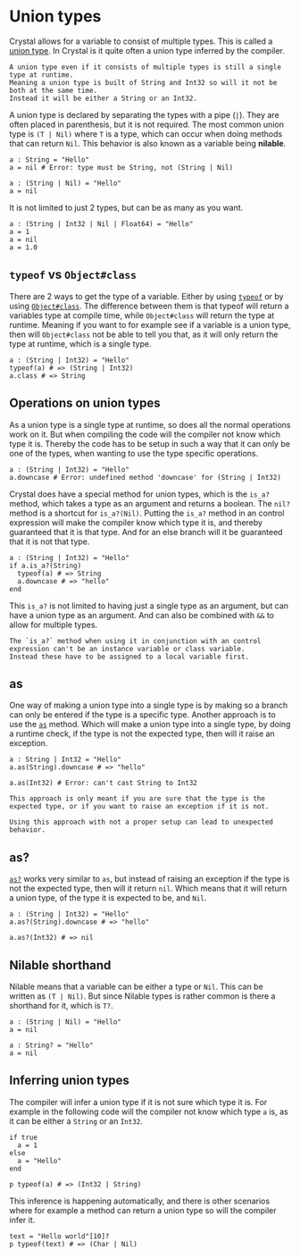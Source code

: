 # Union types

Crystal allows for a variable to consist of multiple types.
This is called a [union type][union-type].
In Crystal is it quite often a union type inferred by the compiler.

```exercism/note
A union type even if it consists of multiple types is still a single type at runtime.
Meaning a union type is built of String and Int32 so will it not be both at the same time.
Instead it will be either a String or an Int32.
```

A union type is declared by separating the types with a pipe (`|`).
They are often placed in parenthesis, but it is not required.
The most common union type is `(T | Nil)` where `T` is a type, which can occur when doing methods that can return `Nil`.
This behavior is also known as a variable being **nilable**.

```crystal
a : String = "Hello"
a = nil # Error: type must be String, not (String | Nil)

a : (String | Nil) = "Hello"
a = nil
```

It is not limited to just 2 types, but can be as many as you want.

```crystal
a : (String | Int32 | Nil | Float64) = "Hello"
a = 1
a = nil
a = 1.0
```

## `typeof` vs `Object#class`

There are 2 ways to get the type of a variable.
Either by using [`typeof`][typeof] or by using [`Object#class`][Object#class].
The difference between them is that typeof will return a variables type at compile time, while `Object#class` will return the type at runtime.
Meaning if you want to for example see if a variable is a union type, then will `Object#class` not be able to tell you that, as it will only return the type at runtime, which is a single type.

```crystal
a : (String | Int32) = "Hello"
typeof(a) # => (String | Int32)
a.class # => String
```

## Operations on union types

As a union type is a single type at runtime, so does all the normal operations work on it.
But when compiling the code will the compiler not know which type it is.
Thereby the code has to be setup in such a way that it can only be one of the types, when wanting to use the type specific operations.

```crystal
a : (String | Int32) = "Hello"
a.downcase # Error: undefined method 'downcase' for (String | Int32)
```

Crystal does have a special method for union types, which is the `is_a?` method, which takes a type as an argument and returns a boolean.
The `nil?` method is a shortcut for `is_a?(Nil)`.
Putting the `is_a?` method in an control expression will make the compiler know which type it is, and thereby guaranteed that it is that type.
And for an else branch will it be guaranteed that it is not that type.

```crystal
a : (String | Int32) = "Hello"
if a.is_a?(String)
  typeof(a) # => String
  a.downcase # => "hello"
end
```

This `is_a?` is not limited to having just a single type as an argument, but can have a union type as an argument.
And can also be combined with `&&` to allow for multiple types.

```exercism/note
The `is_a?` method when using it in conjunction with an control expression can't be an instance variable or class variable.
Instead these have to be assigned to a local variable first.
```

## as

One way of making a union type into a single type is by making so a branch can only be entered if the type is a specific type.
Another approach is to use the [`as`][as] method.
Which will make a union type into a single type, by doing a runtime check, if the type is not the expected type, then will it raise an exception.

```crystal
a : String | Int32 = "Hello"
a.as(String).downcase # => "hello"

a.as(Int32) # Error: can't cast String to Int32
```

```exercism/caution
This approach is only meant if you are sure that the type is the expected type, or if you want to raise an exception if it is not.

Using this approach with not a proper setup can lead to unexpected behavior.
```

## as?

[`as?`][as?] works very similar to `as`, but instead of raising an exception if the type is not the expected type, then will it return `nil`.
Which means that it will return a union type, of the type it is expected to be, and `Nil`.

```crystal
a : (String | Int32) = "Hello"
a.as?(String).downcase # => "hello"

a.as?(Int32) # => nil
```

## Nilable shorthand

Nilable means that a variable can be either a type or `Nil`.
This can be written as `(T | Nil)`.
But since Nilable types is rather common is there a shorthand for it, which is `T?`.

```crystal
a : (String | Nil) = "Hello"
a = nil

a : String? = "Hello"
a = nil
```

## Inferring union types

The compiler will infer a union type if it is not sure which type it is.
For example in the following code will the compiler not know which type `a` is, as it can be either a `String` or an `Int32`.

```crystal
if true
  a = 1
else
  a = "Hello"
end

p typeof(a) # => (Int32 | String)
```

This inference is happening automatically, and there is other scenarios where for example a method can return a union type so will the compiler infer it.

```crystal
text = "Hello world"[10]?
p typeof(text) # => (Char | Nil)
```

[union-type]: https://crystal-lang.org/reference/latest/syntax_and_semantics/union_types.html
[typeof]: https://crystal-lang.org/reference/syntax_and_semantics/typeof.html
[Object#class]: https://crystal-lang.org/api/latest/Object.html#class-instance-method
[is_a?]: https://crystal-lang.org/reference/latest/syntax_and_semantics/is_a.html
[as]: https://crystal-lang.org/reference/latest/syntax_and_semantics/as.html
[as?]: https://crystal-lang.org/reference/latest/syntax_and_semantics/as_question.html

